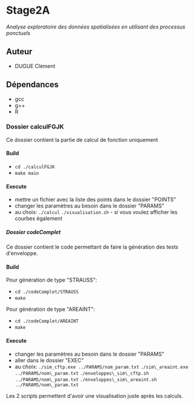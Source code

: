 # Stage2A

*Analyse exploratoire des données spatialisées en utilisant des processus ponctuels*

## Auteur
 - DUGUE Clément

## Dépendances
 - gcc
 - g++
 - R


### Dossier calculFGJK

Ce dossier contient la partie de calcul de fonction uniquement

#### Build
 - `cd ./calculFGJK`
 - `make main`

#### Execute
 - mettre un fichier avec la liste des points dans le dossier "POINTS"
 - changer les paramètres au besoin dans le dossier "PARAMS"
 - au choix:
	`./calcul`
	`./visualisation.sh` - si vous voulez afficher les courbes également



##### Dossier codeComplet

Ce dossier contient le code permettant de faire la génération des tests d'enveloppe.

#### Build
Pour génération de type "STRAUSS":
 - `cd ./codeComplet/STRAUSS`
 - `make`

Pour génération de type "AREAINT":
 - `cd ./codeComplet/AREAINT`
 - `make`

#### Execute
 - changer les paramètres au besoin dans le dossier "PARAMS"
 - aller dans le dossier "EXEC"
 - au choix:
	 `./sim_cftp.exe ../PARAMS/nom_param.txt`
	 `./sim\_areaint.exe ../PARAMS/nom\_param.txt`
	 `./enveloppes\_sim\_cftp.sh ../PARAMS/nom\_param.txt`
	 `./enveloppes\_sim\_areaint.sh ../PARAMS/nom\_param.txt`

Les 2 scripts permettent d'avoir une visualisation juste après les calculs.

